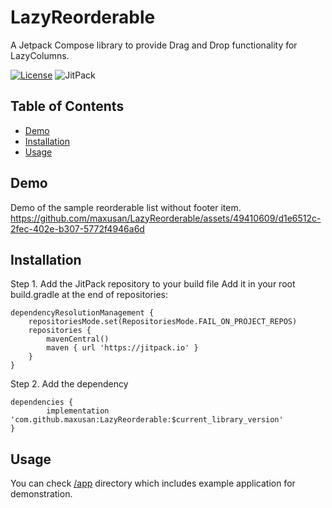 # LazyReorderable
A Jetpack Compose library to provide Drag and Drop functionality for LazyColumns.

[![License](https://img.shields.io/badge/License-MIT-blue.svg)](LICENSE)
![JitPack](https://img.shields.io/jitpack/version/com.github.maxusan/LazyReorderable)


## Table of Contents

- [Demo](#demo)
- [Installation](#installation)
- [Usage](#usage)
## Demo

Demo of the sample reorderable list without footer item.
https://github.com/maxusan/LazyReorderable/assets/49410609/d1e6512c-2fec-402e-b307-5772f4946a6d

## Installation

Step 1. Add the JitPack repository to your build file
Add it in your root build.gradle at the end of repositories:

	dependencyResolutionManagement {
		repositoriesMode.set(RepositoriesMode.FAIL_ON_PROJECT_REPOS)
		repositories {
			mavenCentral()
			maven { url 'https://jitpack.io' }
		}
	}
Step 2. Add the dependency

	dependencies {
	        implementation 'com.github.maxusan:LazyReorderable:$current_library_version'
	} 

 ## Usage
 You can check [/app](/app) directory which includes example application for demonstration. 
